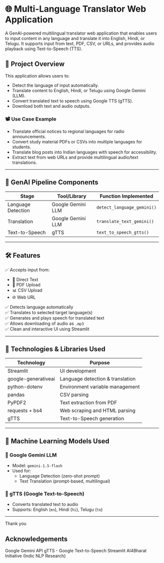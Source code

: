 # 🌐 Multi-Language Translator Web Application

A GenAI-powered multilingual translator web application that enables users to input content in any language and translate it into English, Hindi, or Telugu. It supports input from text, PDF, CSV, or URLs, and provides audio playback using Text-to-Speech (TTS).

## 🚀 Project Overview

This application allows users to:
- Detect the language of input automatically.
- Translate content to English, Hindi, or Telugu using Google Gemini (LLM).
- Convert translated text to speech using Google TTS (gTTS).
- Download both text and audio outputs.

### 📽️ Use Case Example
- Translate official notices to regional languages for radio announcements.
- Convert study material PDFs or CSVs into multiple languages for students.
- Translate blog posts into Indian languages with speech for accessibility.
- Extract text from web URLs and provide multilingual audio/text translations.

---

## 🧠 GenAI Pipeline Components

| Stage             | Tool/Library         | Function Implemented             |
|------------------|----------------------|----------------------------------|
| Language Detection| Google Gemini LLM    | `detect_language_gemini()`       |
| Translation       | Google Gemini LLM    | `translate_text_gemini()`        |
| Text-to-Speech    | gTTS                 | `text_to_speech_gtts()`          |

---

## 🛠 Features

✅ Accepts input from:
- 📄 Direct Text  
- 📘 PDF Upload  
- 📊 CSV Upload  
- 🌐 Web URL  

✅ Detects language automatically  
✅ Translates to selected target language(s)  
✅ Generates and plays speech for translated text  
✅ Allows downloading of audio as `.mp3`  
✅ Clean and interactive UI using Streamlit

---

## 🔧 Technologies & Libraries Used

| Technology         | Purpose                             |
|--------------------|-------------------------------------|
| Streamlit          | UI development                      |
| google-generativeai| Language detection & translation    |
| python-dotenv      | Environment variable management     |
| pandas             | CSV parsing                         |
| PyPDF2             | Text extraction from PDF            |
| requests + bs4     | Web scraping and HTML parsing       |
| gTTS               | Text-to-Speech generation           |

---

## 🧬 Machine Learning Models Used

### 🔹 Google Gemini LLM
- Model: `gemini-1.5-flash`
- Used for:
  - Language Detection (zero-shot prompt)
  - Text Translation (prompt-based, multilingual)

### 🔹 gTTS (Google Text-to-Speech)
- Converts translated text to audio
- Supports: English (`en`), Hindi (`hi`), Telugu (`te`)

---

Thank you

## Acknowledgements
Google Gemini API
gTTS - Google Text-to-Speech
Streamlit
AI4Bharat Initiative (Indic NLP Research)
